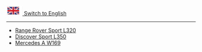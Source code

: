 [![Union Jack](../docs/img22025-05-26-21-58-15img1.png) Switch to English](index-en.md)

<hr>

- [Range Rover Sport L320](Range-Rover-Sport-L320/index.md)
- [Discover Sport L350](Discovery-Sport-L550/index.md)
- [Mercedes A W169](A-W169/index.md)